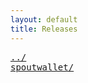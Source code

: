 ```yaml
---
layout: default
title: Releases
---
```

<pre>
<a href="../">../</a>
<a href="spoutwallet/">spoutwallet/</a>
</pre>

